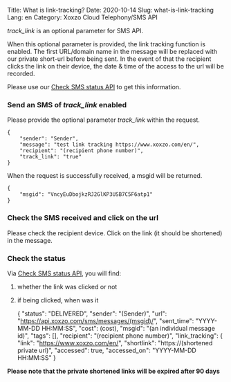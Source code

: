 Title: What is link-tracking?
Date: 2020-10-14
Slug: what-is-link-tracking
Lang: en
Category: Xoxzo Cloud Telephony/SMS API

_track_link_ is an optional parameter for SMS API.

When this optional parameter is provided, the link tracking function is enabled. 
The first URL/domain name in the message will be replaced with our private short-url before being sent.
In the event of that the recipient clicks the link on their device, the date & time of the access to the url will be recorded.

Please use our [Check SMS status API](https://docs.xoxzo.com/en/sms.html#check-sms-status-api) to get this information.

### Send an SMS of _track_link_ enabled

Please provide the optional parameter _track_link_ within the request.
```
{
    "sender": "Sender",
    "message": "test link tracking https://www.xoxzo.com/en/",
    "recipient": "(recipient phone number)",
    "track_link": "true"
}
```

When the request is successfully received, a msgid will be returned.

    {
        "msgid": "VncyEuDbojkzRJ2GlKP3USB7C5F6atp1"
    }

### Check the SMS received and click on the url

Please check the recipient device. Click on the link (it should be shortened) in the message.

### Check the status

Via [Check SMS status API](), you will find:<br>
1. whether the link was clicked or not
2. if being clicked, when was it

    {
        "status": "DELIVERED",
        "sender": "(Sender)",
        "url": "https://api.xoxzo.com/sms/messages/(msgid)/",
        "sent_time": "YYYY-MM-DD HH:MM:SS",
        "cost": (cost),
        "msgid": "(an individual message id)",
        "tags": [],
        "recipient": "(recipient phone number)",
        "link_tracking": {
            "link": "https://www.xoxzo.com/en/",
            "shortlink": "https://(shortened private url)",
            "accessed": true,
            "accessed_on": "YYYY-MM-DD HH:MM:SS"
      }
 

**Please note that the private shortened links will be expired after 90 days**
